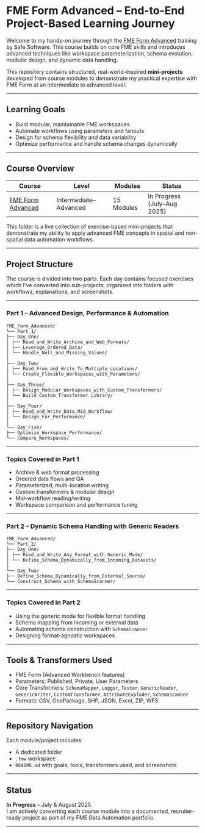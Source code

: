 # FME Form Advanced – End-to-End Project-Based Learning Journey

Welcome to my hands-on journey through the [FME Form Advanced](https://academy.safe.com/path/fme-form-advanced) training by Safe Software. This course builds on core FME skills and introduces advanced techniques like workspace parameterization, schema evolution, modular design, and dynamic data handling. 

This repository contains structured, real-world-inspired **mini-projects** developed from course modules to demonstrate my practical expertise with FME Form at an intermediate to advanced level.

---

## Learning Goals

- Build modular, maintainable FME workspaces
- Automate workflows using parameters and fanouts
- Design for schema flexibility and data variability
- Optimize performance and handle schema changes dynamically

---

## Course Overview

| Course | Level | Modules | Status |
|--------|--------|---------|--------|
| [FME Form Advanced](https://academy.safe.com/path/fme-form-advanced) | Intermediate–Advanced | 15 Modules | In Progress (July–Aug 2025) |

This folder is a live collection of exercise-based mini-projects that demonstrate my ability to apply advanced FME concepts in spatial and non-spatial data automation workflows.

---
## Project Structure

The course is divided into two parts. Each day contains focused exercises which I've converted into sub-projects, organized into folders with workflows, explanations, and screenshots.

---

### Part 1 – Advanced Design, Performance & Automation
```
FME_Form_Advanced/
└── Part_1/
├── Day_One/
│ ├── Read_and_Write_Archive_and_Web_Formats/
│ ├── Leverage_Ordered_Data/
│ └── Handle_Null_and_Missing_Values/
│
├── Day_Two/
│ ├── Read_From_and_Write_To_Multiple_Locations/
│ └── Create_Flexible_Workspaces_with_Parameters/
│
├── Day_Three/
│ ├── Design_Modular_Workspaces_with_Custom_Transformers/
│ └── Build_Custom_Transformer_Library/
│
├── Day_Four/
│ ├── Read_and_Write_Data_Mid_Workflow/
│ └── Design_For_Performance/
│
└── Day_Five/
├── Optimize_Workspace_Performance/
└── Compare_Workspaces/
```
---

### Topics Covered in Part 1
- Archive & web format processing
- Ordered data flows and QA
- Parameterized, multi-location writing
- Custom transformers & modular design
- Mid-workflow reading/writing
- Workspace comparison and performance tuning

---

### Part 2 – Dynamic Schema Handling with Generic Readers
```
FME_Form_Advanced/
└── Part_2/
├── Day_One/
│ ├── Read_and_Write_Any_Format_with_Generic_Mode/
│ └── Define_Schema_Dynamically_from_Incoming_Datasets/
│
└── Day_Two/
├── Define_Schema_Dynamically_from_External_Source/
└── Construct_Schema_with_SchemaScanner/
```
---

### Topics Covered in Part 2
- Using the generic mode for flexible format handling
- Schema mapping from incoming or external data
- Automating schema construction with `SchemaScanner`
- Designing format-agnostic workspaces

---

## Tools & Transformers Used

- FME Form (Advanced Workbench features)
- Parameters: Published, Private, User Parameters
- Core Transformers: `SchemaMapper`, `Logger`, `Tester`, `GenericReader`, `GenericWriter`, `CustomTransformer`, `AttributeExploder`, `SchemaScanner`
- Formats: CSV, GeoPackage, SHP, JSON, Excel, ZIP, WFS

---

## Repository Navigation

Each module/project includes:
- A dedicated folder
- `.fmw` workspace
- `README.md` with goals, tools, transformers used, and screenshots

---

## Status

**In Progress** – July & August 2025  
I am actively converting each course module into a documented, recruiter-ready project as part of my FME Data Automation portfolio.

---
